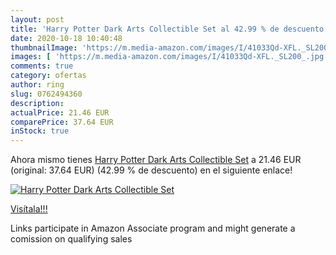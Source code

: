 ```yaml
---
layout: post
title: 'Harry Potter Dark Arts Collectible Set al 42.99 % de descuento'
date: 2020-10-18 10:40:48
thumbnailImage: 'https://m.media-amazon.com/images/I/41033Qd-XFL._SL200_.jpg'
images: [ 'https://m.media-amazon.com/images/I/41033Qd-XFL._SL200_.jpg' ]
comments: true
category: ofertas
author: ring
slug: 0762494360
description:
actualPrice: 21.46 EUR
comparePrice: 37.64 EUR
inStock: true
---
```


Ahora mismo tienes [Harry Potter Dark Arts Collectible Set](https://www.amazon.it/dp/0762494360/?tag=tolees00-21) a 21.46 EUR (original: 37.64 EUR) (42.99 %  de descuento) en el siguiente enlace!

[![Harry Potter Dark Arts Collectible Set](https://m.media-amazon.com/images/I/41033Qd-XFL._SL200_.jpg)](https://www.amazon.it/dp/0762494360/?tag=tolees00-21)

[Visítala!!!](https://www.amazon.it/dp/0762494360/?tag=tolees00-21)

Links participate in Amazon Associate program and might generate a comission on qualifying sales
